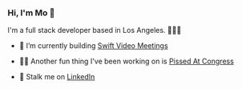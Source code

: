 ### Hi, I'm Mo 👋

I'm a full stack developer based in Los Angeles. 👩🏻‍💻

- 🔭  I’m currently building [Swift Video Meetings](https://github.com/ajustinpatterson/Swift-Video-Meetings)

- 💃🏻  Another fun thing I've been working on is [Pissed At Congress](https://github.com/ommwong/pissed-at-congress)

- 👀  Stalk me on [LinkedIn](https://www.linkedin.com/in/mowong1/)

